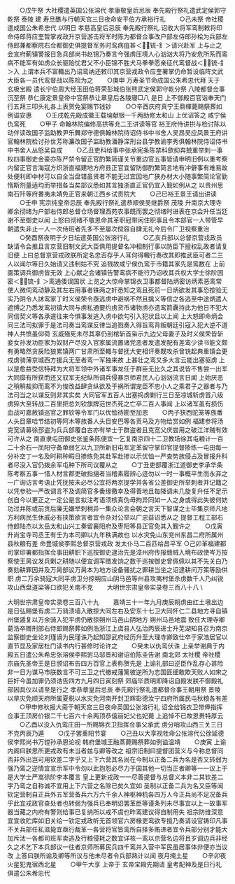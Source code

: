 <!-- { "loadSidebar": true } -->
　　○戊午祭  大社稷遣英国公张溶代  孝康敬皇后忌辰  奉先殿行祭礼遣武定侯郭守乾祭  泰陵  建  寿旦醮与行朝天宫三日夜命安平伯方承裕行礼
　　○己未祭  帝社稷遣成国公朱希忠代  以明日  孝慈高皇后忌辰  奉先殿行祭礼  诏收大将军鸾制敕将印命侍郎蒋应奎暂掌戎政升京营游击将军时陈为都督佥事改户部左侍郎孙桧为兵部左侍郎兼都察院右佥都御史俱提督军务时鸾病疽甚＜锍-釒＞请兴赴军  上与止之会宣府蓟镇警报日急兵部尚书赵锦乃奏言今强虏压境人心汹汹大将乃安危所系而鸾病不能军有如虏众长驱贻忧君父不小臣锦不胜犬马拳拳愿亲征代鸾督战＜锍-釒＞入  上谓本兵不富輙出乃诏鸾纳还敕印其京营戎政令应奎署掌仍命暂设临阵文武大臣各一员代鸾督战以陈桧为之
　　○庚申  万寿圣节命成国公朱希忠代拜  天于  玄极宝殿  遣长宁伯周大经玉田伯蒋荣彭城伯张熊武定侯郭守乾分祭  八陵都督佥事沉至祭  恭仁康定景皇帝中官祭恭让章皇后各陵寝□八  是日  上不御殿百官诣奉天门行五拜三叩头礼各上表贺免宴赐节钱钞
　　○○辛酉庆府真宁王鼎楎薨赐祭葬如例谥安惠
　　○壬戌乾先殿成徽王载埨献银一千两助修太和山  上优诏答之  咸宁侯仇鸾死
　　○甲子  命翰林院编修高拱等充二王讲读等官  裕王府侍讲拱与检讨陈以动伴读改国子监助教尹乐舞郑守德俱翰林院待诏侍书中书舍人吴昂吴应凤景王府讲官翰林院检讨孙世芳称濂改国子监助教潘静深刑台县学教谕李秀俱翰林院侍诏侍书中书舍人丛怒吴自成
　　○乙丑吏科给事中张承宪条陈禁科歛抑奔兢重举刺一事权四事御史金豪亦陈严禁令留正官酌繁简谨关节重边官五事皆请申明旧例以重考察内留正官言海寇方炽浙直福建地方府县正官宜留防御酌繁简言地有冲僻事有难易故处便利即中材可以自全当盘错虽贤者不能无过宜因地广狭办材大小随事繁简论官勤惰斯剂量适均而举措各当矣部议悉如其言独浙直正官仍宜入觐如例从之  以贵州思南石阡等府番夷未靖免正官来朝江西乡试贡院大
　　○己巳裕王景王请出讲读
　　○壬申  宪宗纯皇帝忌辰  奉先殿行祭礼遣恭顺侯吴继爵祭  茂陵  升南京大理寺卿余彻绪为户部右侍郎总督仓场督理西苑农事既而罢之彻绪时进表在京会升任当廷谢不至御史以闻  上怒曰彻绪不敬恩命其革职冠带闲住职事且令本部官一人带管早朝遣失非止一人一次侍班者先多不至屡次傥容自肆无礼今后令厂卫视察重治
　　○癸酉祭夜明于夕日坛遣英国公张溶行礼
　　○乙亥兵部以总督京营戎政员缺请令会推且言京营旧制文武大臣俱用提督名冲相制行事以防臣下擅权乱政者请复旧便  上曰总督京营戎政朕所定名忠否存乎人耳何得輙行奏改其即推武臣可者二三人以闻尔等日久始请又违制姑不究  追戮故咸宁侯仇鸾于市籍其家先是鸾数在  上前画策调兵御虏皆无效  上心献之会诸镇告警鸾病不能行乃诏收其兵权大学士徐阶因密＜锍-釒＞鸾通倭误国状  上览之大惊命掌锦衣卫事都督陆炳密访炳素恶鸾常使人微伺鸾动静及其左右用事者铢两之奸悉知之鸾且死前一日炳欲发其事恐按验无实乃阴令人訹鸾家丁时义侯荣令亟逃虏中避祸不然且擒义等信之各逃至中途炳遣人遮缚之乃悉发鸾初镇大同与虏私通要约虏货币诸物虏亦遗鸾箭纛持此为他日不犯大同信契义等各承遣往来今惧事发逃入虏中欲勾引入犯状且以上闻  上大怒即命炳会同三法司拟罪于是法司奏当鸾谋反律当追戮奏入得旨鸾背叛朝廷引寇入犯大逆不道神人共愤虽仰荷  玄威殛死未尽其辜仍剖棺斩首枭示九边父母妻子及时义侯荣皆斩妾女孙发功臣家为奴财产尽没入官家属流置诸党恶者发遣发配有差鸾少读书能文颇有勇略然贪戾险狼累镇两广甘肃所至輙与督抚大吏相讦奏既攻杀曾铣起典重镇会更戍虏骑薄京城西方援兵无至者鸾一军独来故  上甚壮之鸾又多大言云能出塞驱虏  上以是愈益受信特拜为大将军领中外诸军事龙任于群臣无比久之其说皆不售尝一出军大同靡有所获而还又驭军无纪纵所调兵侵暴京师君民人心汹汹流言日闻  上始厌恶之稍稍裁抑而鸾不为悛改益肆贪纵欲及于祸所谓宠臣不忠小人之乘君子之器者与乃法司当之以谋反则非其实矣  大同官军五百人出塞捣虏剿行三日至凉城斩虏首八级虏猝大至转战二百里把总刘钦旗牌范世杰死之亡卒二百人事闻  上以诸军虽有损伤血战可嘉赦镇巡官之罪钦等令军门以优恤待勘至加恩
　　○丙子狭西驼笼等族番人头目章哈节结初等阿木等族番人头目安巴等各贡马及方物给赏如例  福建参将汤克宽请募徐邳盗为兵兵部覆自古亦有举士于群盗者且克宽父庆尝用之破江洋贼有效可许从之  南直隶屯田御史张鉴条陈便宜一乞复南京四十二卫教场徐其屯粮计一百二十余石一凤阳守备单弱乞以九卫所新旧屯军定革留守掌印官提督掺练一屯田每一分补空丁一名及时耕种暇日掺练免其赴军赴掺以示优恤一严查势族侵占及冒报升科者尽没入官仍拨余军屯种下所司议覆从之
　　○丁丑吏部覆浙江道御史李承华条陈考察五事一惜人材言郡吏破指擿者当稽素履辨心迹勿以一时一事概平生而永弃之一广询访言考语止凭抚按未必尽公宜将两京提学并各省公差御史所举刺者并记籍之以凭参验一严改调言不及调简官多夤缘徼幸及得善地且每降调未几旋复升任不足示创自今以更正之一定公是言拟注考语须核真伪毋拘异同如一人之身或得此失彼何妨功过并陈或前贪后廉无嫌举刺稍异一集众论言会朝之言天下智谋之士毕集京师凡地方利病民生休戚必有挟策欲言者宜令杂对公举以广忠益诏悉从之  提督工程工部右侍郎陆杰以太岳太和山兴工奏留襄阳府及枣阳等县正官免其入觐许之
　　○戊寅升尚宝寺司丞王有壬为本司卿以九年秩满故也  以水灾免山东兖州东昌二府所属州县秋粮有差  命豊城侯李熙总督京营戎政  发太仆马二百匹给昌平军
○己卯革福建都司掌印署都指挥佥事田耕职下巡按御史逮治先是漳州府传报赣贼入境布政使岑万按察使王昺议发兵剿之耕随以便宜调军徵发饷之数于巡按御史曾佩佩以其不先关白乃奏劾耕罪因并及万昺部议万昺本为地方设备骚扰之罪耕当坐之诏逮耕问万策等励供职  虏二万余骑寇大同平虏卫分掠朔应山阴马邑等州县攻夷村堡杀虏数千人乃纠锐攻山西盘道梁等口欲犯关南不克
　　大明世宗肃皇帝实录卷三百八十八
\

大明世宗肃皇帝实录卷三百八十九
　　嘉靖三十一年九月庚辰朔虏由红土墩出边是日弘赐堡有虏二万骑溃墙入散掠大同左右及安东十七卫大同怀仁二县地方寻自镇州堡遁复以万余骑入犯平虏仍散掠朔州马邑山阴地方  朔州马邑地震  致任大理寺卿葛浩卒赠刑部右侍郎赐祭葬如例浩浙江上虞县人弘治丙辰进士升芜湖知县召为南京监察御史坐论刘瑾谪为民瑾诛乃起知邵武府经历升至大理寺卿致仕卒于家浩居官以直节显及家居杜门读书内行甚修时论许之
　　○癸未以仇鸾伏诛  上亲举谢典于内殿五日遣公朱希忠张溶侯李熙驸马邬景和谢诏伯陈圭告谢  南北郊  太社稷  帝社稷  宗庙先圣帝王是日颁诏布告四方百官上表称贺先是  上谕礼部曰逆臣作乱存心甚险非一日为谋马市朕数言不可三卫之代撤戒藩篱彼逆所为志国匪细敢欺天败人如宋之巨奸今虽加罪仍须诰告四方九月四日寅刻祭  郊庙毕质明即降诏自殿发朕不御殿礼部因具仪以请至是行之  孝恭章皇后忌辰  奉先殿行祭礼遣都督佥事王朝用祭  景陵  以旱灾免顺天府所属夏税以水灾免河南开封卫辉彰德汝宁四府所属民屯秋粮各有差
　　○甲申修秋报大斋于朝天宫三日夜命英国公张溶行礼  诏全给锦衣卫带俸指挥佥事王顶房价银二千七百六十余两顶恭僖丽妃父也妃薨  上追悼不已故恩赉特厚云
　　○乙酉以没入仇鸾庄田一所赐锦衣卫指挥佥事父承武  虏分哨攻山西三关三日不克丙辰乃遁
　　○戊子罢重阳节宴
　　○己丑以大享视牲命公张溶代公徐延德侯李熙尚书万镗孙承恩论视  韩府堡城王融蒸薨赐祭葬如例谥温靖
　　○庚寅  上谕内阁曰朕思所更戎政有未当者兹与卿等改之  祖宗旧制曰提督团营义与今称总督同否非外出岂可用钦差二字乎又上下六营其名尚在今制以正备二兵为名是否又转弱为强乃鸾之逆情宜宣示军中令勿以此抱怨必尽力于国其他一切当正者卿等一一议上于是大学士严嵩徐阶李本覆言  皇上更新戎政一一尽善提督与总督义本非二其钦差二字乃鸾之自称诚不宜用上下六营之名除已矣久宜如  圣制以正备二兵为名又臣等闻钦定营制自正兵外五军营备兵六万六千余人神枢神机各四万人今正兵尚不足况备兵乎此宜戎政官查处者也转弱为强兵已奉明诏罢革臣等谨条列未尽事宜以上一故事军器当藏之内府有警则给事已复纳所以戒不虞也昨鸾建议得自制用失  祖宗防维深意宜宣收贮库如旧关给一钦定戎政听无首领官六房椽吏鸾欲专擅乃奏请设官铸印凡事不关兵部任私滋毙宜亟行裁革一各营将官皆鸾所自择多贿进者宜令兵部分别才能大加斥汰一各都司班军卖逃及行粮侵耗之数宜详核一鸾以京营名边将且岁调边兵非经久之术乞下本兵部议一往者京师所募民兵四千鸾并入营中军民虽居事体非便亦当议改  上答曰朕所谕及卿等所议与他未尽者令兵部熟计以闻  夜月掩土星
　　○辛卯夜火星犯鬼宿西北星
　　○甲午大享  上帝于  玄帝宝殿先期请  皇考配神及是日行礼俱遣公朱希忠代

